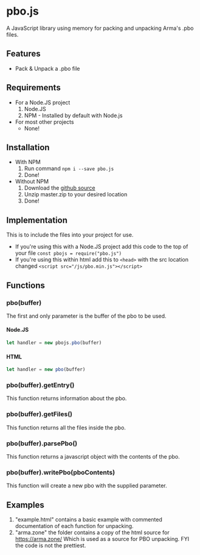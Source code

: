# pbo.js
A JavaScript library using memory for packing and unpacking Arma's .pbo files.

## Features
- Pack & Unpack a .pbo file

## Requirements
- For a Node.JS project
    1. Node.JS
    2. NPM - Installed by default with Node.js
- For most other projects
    - None!

## Installation
- With NPM
    1. Run command `npm i --save pbo.js`
    2. Done!
- Without NPM
    1. Download the [github source](https://github.com/eelislynne/pbo.js/archive/master.zip)
    2. Unzip master.zip to your desired location
    3. Done!

## Implementation
This is to include the files into your project for use. <br />
- If you're using this with a Node.JS project add this code to the top of your file `const pbojs = require("pbo.js")` <br />
- If you're using this within html add this to `<head>` with the src location changed `<script src="/js/pbo.min.js"></script>`

## Functions
### pbo(buffer)
The first and only parameter is the buffer of the pbo to be used.
#### Node.JS
```javascript
let handler = new pbojs.pbo(buffer)
```
#### HTML
```javascript
let handler = new pbo(buffer)
```
### pbo(buffer).getEntry()
This function returns information about the pbo.
### pbo(buffer).getFiles()
This function returns all the files inside the pbo.
### pbo(buffer).parsePbo()
This function returns a javascript object with the contents of the pbo.
### pbo(buffer).writePbo(pboContents)
This function will create a new pbo with the supplied parameter.

## Examples
1. "example.html" contains a basic example with commented documentation of each function for unpacking.
2. "arma.zone" the folder contains a copy of the html source for https://arma.zone/ Which is used as a source for PBO unpacking. FYI the code is not the prettiest.

